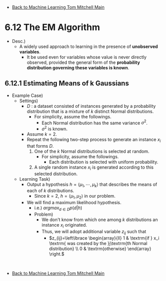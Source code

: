 * [Back to Machine Learning Tom Mitchell Main](../../main.md)

# 6.12 The EM Algorithm
- Desc.)
  - A widely used approach to learning in the presence of **unobserved variables**.
    - It be used even for variables whose value is never directly observed, provided the general form of the **probability distribution governing these variables is known**. 

## 6.12.1 Estimating Means of k Gaussians
- Example Case)
  - Settings)
    - $D$ : a dataset consisted of instances generated by a probability distribution that is a mixture of $k$ distinct Normal distributions.
      - For simplicity, assume the followings.
           - Each Normal distribution has the same variance $\sigma^2$.
           - $\sigma^2$ is known.
    - Assume $k=2$.
    - Repeat the following two-step process to generate an instance $x_i$ that forms $D$.
      1. One of the $k$ Normal distributions is selected at random.
         - For simplicity, assume the followings.
           - Each distribution is selected with uniform probability.
      2. A single random instance $x_i$ is generated according to this selected distribution.
  - Learning Task)
    - Output a hypothesis $h=\langle \mu_1, \cdots, \mu_k \rangle$ that describes the means of each of $k$ distributions.
      - Since $k=2$, $h=\langle \mu_1,\mu_2 \rangle$ in our problem.
    - We will find a maximum likelihood hypothesis.
      - i.e.) $argmax_{d \in D} p(d|h)$
      - Problem)
        - We don't know from which one among $k$ distributions an instance $x_i$ originated.
        - Thus, we will adopt additional variable $z_{ij}$ such that
          - $`z_{ij}=\left\lbrace \begin{array}{ll} 1 & \textrm{if } x_i \textrm{ was created by the }j\textrm{th Normal distribution} \\ 0 & \textrm{otherwise} \end{array} \right.`$












<br>

* [Back to Machine Learning Tom Mitchell Main](../../main.md)